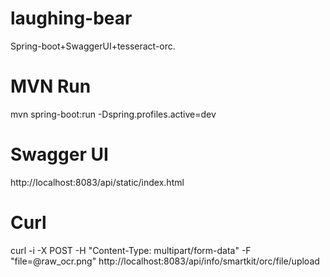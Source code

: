 laughing-bear
=============

Spring-boot+SwaggerUI+tesseract-orc.

MVN Run
=============

mvn spring-boot:run -Dspring.profiles.active=dev


Swagger UI
=============

http://localhost:8083/api/static/index.html

Curl
=============

curl -i -X POST -H "Content-Type: multipart/form-data" -F "file=@raw_ocr.png" http://localhost:8083/api/info/smartkit/orc/file/upload
